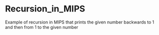 # Recursion_in_MIPS
Example of recursion in MIPS that prints the given number backwards to 1 and then from 1 to the given number
